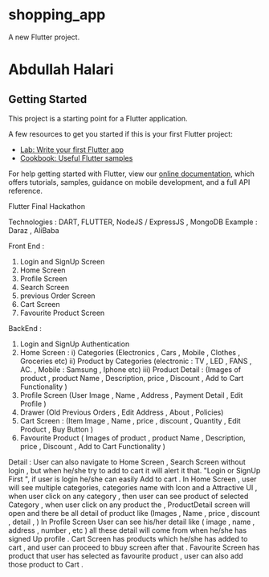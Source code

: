 # shopping_app

A new Flutter project.
# Abdullah Halari 
## Getting Started

This project is a starting point for a Flutter application.

A few resources to get you started if this is your first Flutter project:

- [Lab: Write your first Flutter app](https://flutter.dev/docs/get-started/codelab)
- [Cookbook: Useful Flutter samples](https://flutter.dev/docs/cookbook)

For help getting started with Flutter, view our
[online documentation](https://flutter.dev/docs), which offers tutorials,
samples, guidance on mobile development, and a full API reference.


Flutter Final Hackathon

Technologies : DART, FLUTTER, NodeJS / ExpressJS , MongoDB
Example : Daraz , AliBaba

Front End :
1) Login and SignUp Screen
2) Home Screen
3) Profile Screen
4) Search Screen
5) previous Order Screen
6) Cart Screen
7) Favourite Product Screen

BackEnd :
1) Login and SignUp Authentication
2) Home Screen :
i) Categories (Electronics , Cars , Mobile , Clothes , Groceries etc)
ii) Product by Categories (electronic : TV , LED , FANS , AC. , Mobile :
Samsung , Iphone etc)
iii) Product Detail : (Images of product , product Name , Description,
price , Discount , Add to Cart Functionality )
3) Profile Screen (User Image , Name , Address , Payment Detail , Edit Profile )
4) Drawer (Old Previous Orders , Edit Address , About , Policies)
5) Cart Screen : (Item Image , Name , price , discount , Quantity , Edit Product
, Buy Button )
6) Favourite Product ( Images of product , product Name , Description, price ,
Discount , Add to Cart Functionality )

Detail : User can also navigate to Home Screen , Search Screen without login , but when he/she try to add to cart it
will alert it that. "Login or SignUp First ", if user is login he/she can easily Add to cart .
In Home Screen , user will see multiple categories, categories name with Icon and a Attractive UI , when user click on any
category , then user can see product of selected Category ,
when user click on any product the , ProductDetail screen will open and there be all detail of product like (Images ,
Name , price , discount , detail , )
In Profile Screen User can see his/her detail like ( image , name , address , number , etc ) all these detail will come from
when he/she has signed Up profile .
Cart Screen has products which he/she has added to cart , and user can proceed to bbuy screen after that .
Favourite Screen has product that user has selected as favourite product , user can also add those product to Cart .